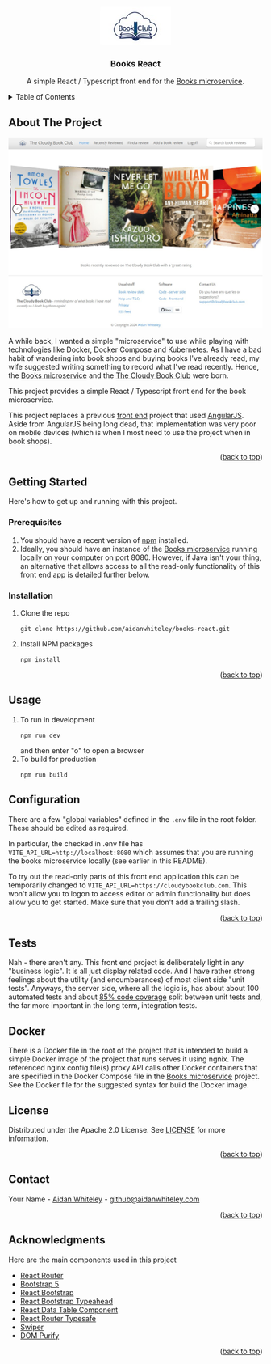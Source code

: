 <a id="readme-top"></a>

<!-- PROJECT LOGO -->
<br />
<div align="center">
  <a href="https://cloudybookclub.com">
    <img src="public/images/book-club-logo.jpeg" alt="Logo">
  </a>

  <h3 align="center">Books React</h3>

  <p align="center">
    A simple React / Typescript front end for the <a href="https://github.com/aidanwhiteley/books">Books microservice</a>.

</div>



<!-- TABLE OF CONTENTS -->
<details>
  <summary>Table of Contents</summary>
  <ol>
    <li>
      <a href="#about-the-project">About The Project</a>
    </li>
    <li>
      <a href="#getting-started">Getting Started</a>
      <ul>
        <li><a href="#prerequisites">Prerequisites</a></li>
        <li><a href="#installation">Installation</a></li>
      </ul>
    </li>
    <li><a href="#usage">Usage</a></li>
    <li><a href="#configuration">Configuration</a></li>
    <li><a href="#tests">Tests</a></li>
    <li><a href="#license">License</a></li>
    <li><a href="#contact">Contact</a></li>
    <li><a href="#acknowledgments">Acknowledgments</a></li>
  </ol>
</details>

## About The Project

[![Live app screen grab](public/images/screengrab.jpg)](https://cloudybookclub.com)

A while back, I wanted a simple "microservice" to use while playing with technologies like Docker, Docker Compose and Kubernetes. As I have a bad habit of wandering into book shops and buying books I've already read, my wife suggested writing something to record what I've read recently. Hence, the <a href="https://github.com/aidanwhiteley/books">Books microservice</a> and the <a href="https://cloudybookclub.com">The Cloudy Book Club</a> were born.

This project provides a simple React / Typescript front end for the book microservice.

This project replaces a previous <a href="https://github.com/aidanwhiteley/books-web">front end</a> project that used <a href="https://angularjs.org/">AngularJS</a>. Aside from AngularJS being long dead, that implementation was very poor on mobile devices (which is when I most need to use the project when in book shops).

<p align="right">(<a href="#readme-top">back to top</a>)</p>

<!-- GETTING STARTED -->
## Getting Started

Here's how to get up and running with this project.

### Prerequisites

1. You should have a recent version of <a href="https://docs.npmjs.com/downloading-and-installing-node-js-and-npm">npm</a> installed.
2. Ideally, you should have an instance of the <a href="https://github.com/aidanwhiteley/books">Books microservice</a> running locally on your computer on port 8080. However, if Java isn't your thing, an alternative that allows access to all the read-only functionality of this front end app is detailed further below. 

### Installation

1. Clone the repo
   ```
   git clone https://github.com/aidanwhiteley/books-react.git
   ```
2. Install NPM packages
   ```
   npm install
   ```

<p align="right">(<a href="#readme-top">back to top</a>)</p>

<!-- USAGE EXAMPLES -->
## Usage

1. To run in development
   ```
   npm run dev
   ```
   and then enter "o" to open a browser
2. To build for production
   ```
   npm run build
   ```

## Configuration

There are a few "global variables" defined in the `.env` file in the root folder. These should be edited as required.

In particular, the checked in .env file has `VITE_API_URL=http://localhost:8080` which assumes that you are running the books microservice locally (see earlier in this README).

To try out the read-only parts of this front end application this can be temporarily changed to `VITE_API_URL=https://cloudybookclub.com`. This won't allow you to logon to access editor or admin functionality but does allow you to get started. Make sure that you don't add a trailing slash. 

<p align="right">(<a href="#readme-top">back to top</a>)</p>

## Tests
Nah - there aren't any. This front end project is deliberately light in any "business logic". It is all just display related code. And I have rather strong feelings about the utility (and encumberances) of most client side "unit tests". Anyways, the server side, where all the logic is, has about about 100 automated tests and about <a href="https://sonarcloud.io/project/overview?id=com.aidanwhiteley%3Abooks">85% code coverage</a> split between unit tests and, the far more important in the long term, integration tests.

## Docker
There is a Docker file in the root of the project that is intended to build a simple Docker image of the project that runs serves it using ngnix. The referenced nginx config file(s) 
proxy API calls other Docker containers that are specified in the Docker Compose file in the <a href="https://github.com/aidanwhiteley/books">Books microservice</a> project.
See the Docker file for the suggested syntax for build the Docker image.


## License

Distributed under the Apache 2.0 License. See <a href="LICENSE">LICENSE</a> for more information.

<p align="right">(<a href="#readme-top">back to top</a>)</p>

<!-- CONTACT -->
## Contact

Your Name - [Aidan Whiteley](https://aidanwhiteley.com/) - github@aidanwhiteley.com

<p align="right">(<a href="#readme-top">back to top</a>)</p>

<!-- ACKNOWLEDGMENTS -->
## Acknowledgments

Here are the main components used in this project

* [React Router](https://reactrouter.com/en/main)
* [Bootstrap 5](https://getbootstrap.com/)
* [React Bootstrap](https://react-bootstrap.netlify.app/)
* [React Bootstrap Typeahead](https://github.com/ericgio/react-bootstrap-typeahead)
* [React Data Table Component](https://github.com/jbetancur/react-data-table-component)
* [React Router Typesafe](react-router-typesafe)
* [Swiper](https://swiperjs.com/react)
* [DOM Purify](https://github.com/cure53/DOMPurify)

<p align="right">(<a href="#readme-top">back to top</a>)</p>
